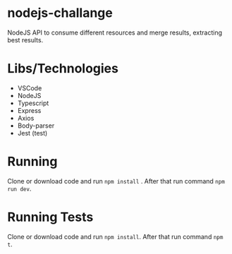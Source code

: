 # nodejs-challange

NodeJS API to consume different resources and merge results, extracting best results.

# Libs/Technologies

* VSCode
* NodeJS
* Typescript
* Express
* Axios
* Body-parser
* Jest (test)

# Running

Clone or download code and run `npm install` . After that run command `npm run dev`.

# Running Tests

Clone or download code and run `npm install`. After that run command `npm t`.

